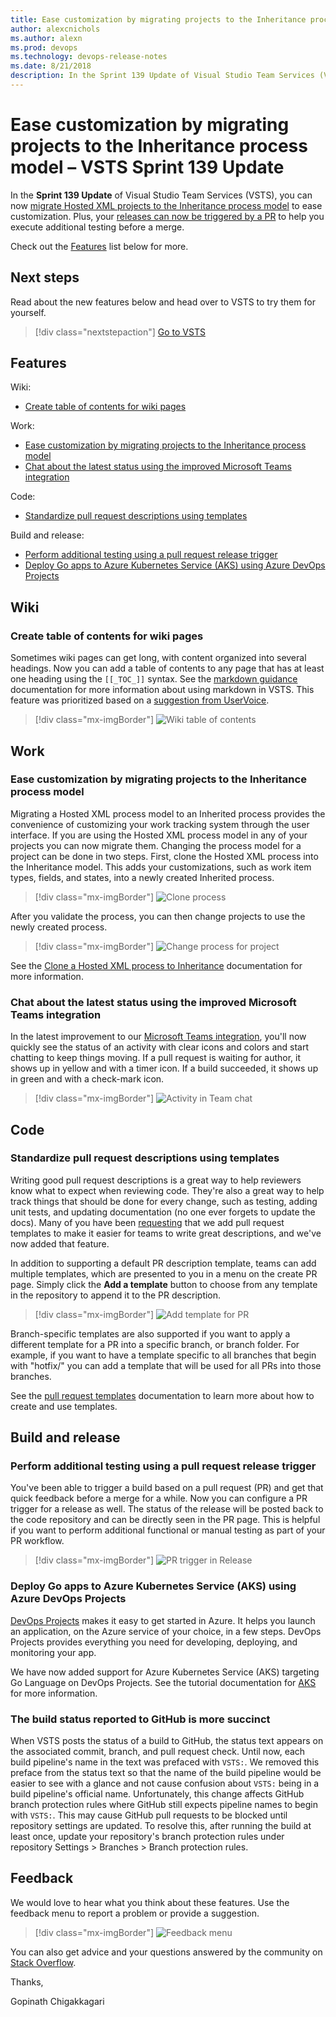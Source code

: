 ```yaml
---
title: Ease customization by migrating projects to the Inheritance process model – VSTS Sprint 139 Update
author: alexcnichols
ms.author: alexn
ms.prod: devops
ms.technology: devops-release-notes
ms.date: 8/21/2018
description: In the Sprint 139 Update of Visual Studio Team Services (VSTS), you can now migrate Hosted XML projects to the Inheritance process model to ease customization.
---
```


# Ease customization by migrating projects to the Inheritance process model – VSTS Sprint 139 Update

In the **Sprint 139 Update** of Visual Studio Team Services (VSTS), you can now [migrate Hosted XML projects to the Inheritance process model](#ease-customization-by-migrating-projects-to-the-inheritance-process-model) to ease customization. Plus, your [releases can now be triggered by a PR](#perform-additional-testing-using-a-pull-request-release-trigger) to help you execute additional testing before a merge.

Check out the [Features](#features) list below for more.

## Next steps

Read about the new features below and head over to VSTS to try them for yourself.

> [!div class="nextstepaction"]
> [Go to VSTS](http://go.microsoft.com/fwlink/?LinkId=307137&campaign=o~msft~docs~product-vsts~release-notes)

## Features

Wiki:

- [Create table of contents for wiki pages](#create-table-of-contents-for-wiki-pages)

Work:

- [Ease customization by migrating projects to the Inheritance process model](#ease-customization-by-migrating-projects-to-the-inheritance-process-model)
- [Chat about the latest status using the improved Microsoft Teams integration](#chat-about-the-latest-status-using-the-improved-microsoft-teams-integration)

Code:

- [Standardize pull request descriptions using templates](#standardize-pull-request-descriptions-using-templates)

Build and release:

- [Perform additional testing using a pull request release trigger](#perform-additional-testing-using-a-pull-request-release-trigger)
- [Deploy Go apps to Azure Kubernetes Service (AKS) using Azure DevOps Projects](#deploy-go-apps-to-azure-kubernetes-service-aks-using-azure-devops-projects)

## Wiki

### Create table of contents for wiki pages

Sometimes wiki pages can get long, with content organized into several headings. Now you can add a table of contents to any page that has at least one heading using the `[[_TOC_]]` syntax. See the [markdown guidance](/azure/devops/project/wiki/markdown-guidance) documentation for more information about using markdown in VSTS. This feature was prioritized based on a [suggestion from UserVoice](https://visualstudio.uservoice.com/forums/330519-visual-studio-team-services/suggestions/32366560-wiki-table-contents).

> [!div class="mx-imgBorder"]
> ![Wiki table of contents](_img/139_03.png)

## Work

### Ease customization by migrating projects to the Inheritance process model

Migrating a Hosted XML process model to an Inherited process provides the convenience of customizing your work tracking system through the user interface. If you are using the Hosted XML process model in any of your projects you can now migrate them. Changing the process model for a project can be done in two steps. First, clone the Hosted XML process into the Inheritance model. This adds your customizations, such as work item types, fields, and states, into a newly created Inherited process.

> [!div class="mx-imgBorder"]
> ![Clone process](_img/139_04.png)

After you validate the process, you can then change projects to use the newly created process.

> [!div class="mx-imgBorder"]
> ![Change process for project](_img/139_05.png)

See the [Clone a Hosted XML process to Inheritance](/azure/devops/organizations/settings/work/upgrade-hosted-to-inherited?view=azure-devops&tabs=new-nav) documentation for more information.

### Chat about the latest status using the improved Microsoft Teams integration

In the latest improvement to our [Microsoft Teams integration](https://marketplace.visualstudio.com/items?itemName=ms-vsts.vss-services-teams), you'll now quickly see the status of an activity with clear icons and colors and start chatting to keep things moving. If a pull request is waiting for author, it shows up in yellow and with a timer icon. If a build succeeded, it shows up in green and with a check-mark icon.

> [!div class="mx-imgBorder"]
> ![Activity in Team chat](_img/139_01.png)

## Code

### Standardize pull request descriptions using templates

Writing good pull request descriptions is a great way to help reviewers know what to expect when reviewing code. They're also a great way to help track things that should be done for every change, such as testing, adding unit tests, and updating documentation (no one ever forgets to update the docs). Many of you have been [requesting](https://visualstudio.uservoice.com/forums/330519-visual-studio-team-services/suggestions/18132127-support-pull-request-template-in-vs-online-for-pr) that we add pull request templates to make it easier for teams to write great descriptions, and we've now added that feature.

In addition to supporting a default PR description template, teams can add multiple templates, which are presented to you in a menu on the create PR page. Simply click the **Add a template** button to choose from any template in the repository to append it to the PR description.

> [!div class="mx-imgBorder"]
> ![Add template for PR](_img/139_06.png)

Branch-specific templates are also supported if you want to apply a different template for a PR into a specific branch, or branch folder. For example, if you want to have a template specific to all branches that begin with "hotfix/" you can add a template that will be used for all PRs into those branches.  

See the [pull request templates](/azure/devops/repos/git/pull-request-templates) documentation to learn more about how to create and use templates.

## Build and release

### Perform additional testing using a pull request release trigger

You've been able to trigger a build based on a pull request (PR) and get that quick feedback before a merge for a while. Now you can configure a PR trigger for a release as well. The status of the release will be posted back to the code repository and can be directly seen in the PR page. This is helpful if you want to perform additional functional or manual testing as part of your PR workflow.

> [!div class="mx-imgBorder"]
> ![PR trigger in Release](_img/139_02.png)

### Deploy Go apps to Azure Kubernetes Service (AKS) using Azure DevOps Projects

[DevOps Projects](https://azure.microsoft.com/features/devops-projects/) makes it easy to get started in Azure. It helps you launch an application, on the Azure service of your choice, in a few steps. DevOps Projects provides everything you need for developing, deploying, and monitoring your app.

We have now added support for Azure Kubernetes Service (AKS) targeting Go Language on DevOps Projects. See the tutorial documentation for [AKS](/azure/devops-project/azure-devops-project-aks) for more information.

### The build status reported to GitHub is more succinct

When VSTS posts the status of a build to GitHub, the status text appears on the associated commit, branch, and pull request check. Until now, each build pipeline's name in the text was prefaced with `VSTS:`. We removed this preface from the status text so that the name of the build pipeline would be easier to see with a glance and not cause confusion about `VSTS:` being in a build pipeline's official name. Unfortunately, this change affects GitHub branch protection rules where GitHub still expects pipeline names to begin with `VSTS:`. This may cause GitHub pull requests to be blocked until repository settings are updated. To resolve this, after running the build at least once, update your repository's branch protection rules under repository Settings > Branches > Branch protection rules.

## Feedback

We would love to hear what you think about these features. Use the feedback menu to report a problem or provide a suggestion.

> [!div class="mx-imgBorder"]
> ![Feedback menu](../2017/_img/125_00.png)

You can also get advice and your questions answered by the community on [Stack Overflow](https://stackoverflow.com/questions/tagged/vsts).

Thanks,

Gopinath Chigakkagari